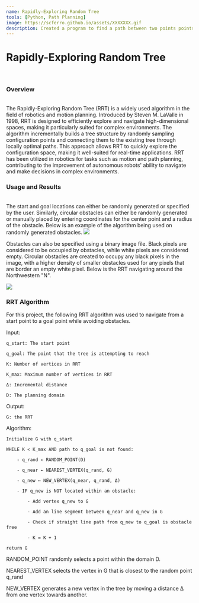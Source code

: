 ```yaml
---
name: Rapidly-Exploring Random Tree
tools: [Python, Path Planning]
image: https://scferro.github.io/assets/XXXXXXX.gif
description: Created a program to find a path between two points points while avoiding obstacles using an RRT. 
---
```


# Rapidly-Exploring Random Tree
<br>

### Overview
<br>
The Rapidly-Exploring Random Tree (RRT) is a widely used algorithm in the field of robotics and motion planning. Introduced by Steven M. LaValle in 1998, RRT is designed to efficiently explore and navigate high-dimensional spaces, making it particularly suited for complex environments. The algorithm incrementally builds a tree structure by randomly sampling configuration points and connecting them to the existing tree through locally optimal paths. This approach allows RRT to quickly explore the configuration space, making it well-suited for real-time applications. RRT has been utilized in robotics for tasks such as motion and path planning, contributing to the improvement of autonomous robots' ability to navigate and make decisions in complex environments.

### Usage and Results
<br>
The start and goal locations can either be randomly generated or specified by the user. Similarly, circular obstacles can either be randomly generated or manually placed by entering coordinates for the center point and a radius of the obstacle. Below is an example of the algorithm being used on randomly generated obstacles. 

<img src="{{ site.url }}{{ site.baseurl }}/assets/rrt_2.png"/>


Obstacles can also be specified using a binary image file. Black pixels are considered to be occupied by obstacles, while white pixels are considered empty. Circular obstacles are created to occupy any black pixels in the image, with a higher density of smaller obstacles used for any pixels that are border an empty white pixel. Below is the RRT navigating around the Northwestern "N". 

<img src="{{ site.url }}{{ site.baseurl }}/assets/rrt_4.png"/>


### RRT Algorithm
For this project, the following RRT algorithm was used to navigate from a start point to a goal point while avoiding obstacles.

Input:

    q_start: The start point

    q_goal: The point that the tree is attempting to reach

    K: Number of vertices in RRT

    K_max: Maximum number of vertices in RRT

    Δ: Incremental distance

    D: The planning domain

Output:

    G: the RRT

Algorithm:

    Initialize G with q_start

    WHILE K < K_max AND path to q_goal is not found:

        - q_rand ← RANDOM_POINT(D)

        - q_near ← NEAREST_VERTEX(q_rand, G)

        - q_new ← NEW_VERTEX(q_near, q_rand, Δ)

        - IF q_new is NOT located within an obstacle:

            - Add vertex q_new to G

            - Add an line segment between q_near and q_new in G

            - Check if straight line path from q_new to q_goal is obstacle free
            
            - K = K + 1

    return G

RANDOM_POINT randomly selects a point within the domain D.

NEAREST_VERTEX selects the vertex in G that is closest to the random point q_rand

NEW_VERTEX generates a new vertex in the tree by moving a distance Δ from one vertex towards another.